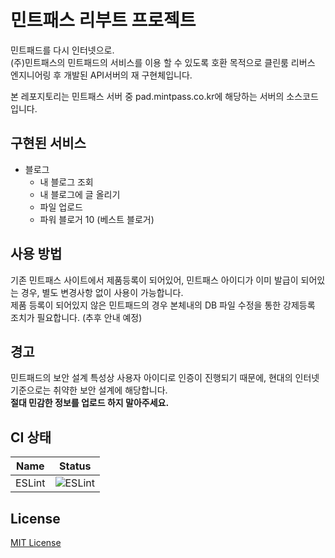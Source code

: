 # 민트패스 리부트 프로젝트
민트패드를 다시 인터넷으로.  
(주)민트패스의 민트패드의 서비스를 이용 할 수 있도록 호환 목적으로 클린룸 리버스 엔지니어링 후 개발된 API서버의 재 구현체입니다.  
  
본 레포지토리는 민트패스 서버 중 pad.mintpass.co.kr에 해당하는 서버의 소스코드입니다.  

## 구현된 서비스
* 블로그
  - 내 블로그 조회
  - 내 블로그에 글 올리기
  - 파일 업로드
  - 파워 블로거 10 (베스트 블로거)

## 사용 방법
기존 민트패스 사이트에서 제품등록이 되어있어, 민트패스 아이디가 이미 발급이 되어있는 경우, 별도 변경사항 없이 사용이 가능합니다.  
제품 등록이 되어있지 않은 민트패드의 경우 본체내의 DB 파일 수정을 통한 강제등록 조치가 필요합니다. (추후 안내 예정)  

## 경고
민트패드의 보안 설계 특성상 사용자 아이디로 인증이 진행되기 때문에, 현대의 인터넷 기준으로는 취약한 보안 설계에 해당합니다.  
**절대 민감한 정보를 업로드 하지 말아주세요.**  

## CI 상태
| Name                      | Status                                                                                                         |
|---------------------------|----------------------------------------------------------------------------------------------------------------|
| ESLint                    | ![ESLint](https://github.com/mintpass-reboot/pad.mintpass.co.kr/workflows/ESLint/badge.svg)                                 |

## License
[MIT License](LICENSE)
